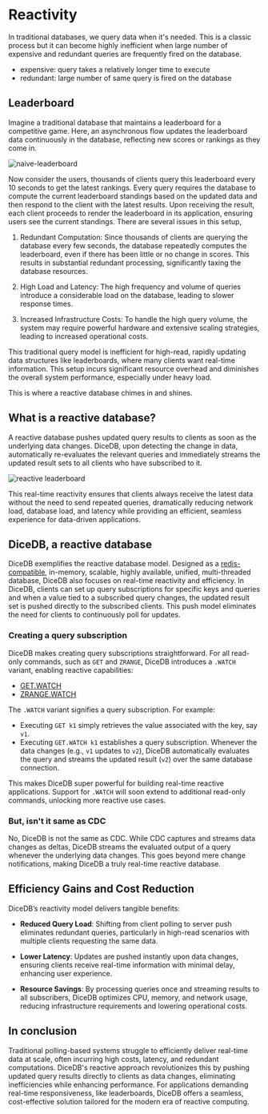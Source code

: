 # Reactivity

In traditional databases, we query data when it's needed. This is a classic process but it can become highly inefficient when large number of expensive and redundant queries are frequently fired on the database.

- expensive: query takes a relatively longer time to execute
- redundant: large number of same query is fired on the database

## Leaderboard

Imagine a traditional database that maintains a leaderboard for a competitive game. Here, an asynchronous flow updates the leaderboard data continuously in the database, reflecting new scores or rankings as they come in.

![naive-leaderboard](https://github.com/user-attachments/assets/afeb35c5-c005-4435-ac9b-d681d9993444)

Now consider the users, thousands of clients query this leaderboard every 10 seconds to get the latest rankings. Every query requires the database to compute the current leaderboard standings based on the updated data and then respond to the client with the latest results. Upon receiving the result, each client proceeds to render the leaderboard in its application, ensuring users see the current standings. There are several issues in this setup,

1. Redundant Computation: Since thousands of clients are querying the database every few seconds, the database repeatedly computes the leaderboard, even if there has been little or no change in scores. This results in substantial redundant processing, significantly taxing the database resources.

2. High Load and Latency: The high frequency and volume of queries introduce a considerable load on the database, leading to slower response times.

3. Increased Infrastructure Costs: To handle the high query volume, the system may require powerful hardware and extensive scaling strategies, leading to increased operational costs.

This traditional query model is inefficient for high-read, rapidly updating data structures like leaderboards, where many clients want real-time information. This setup incurs significant resource overhead and diminishes the overall system performance, especially under heavy load.

This is where a reactive database chimes in and shines.

## What is a reactive database?

A reactive database pushes updated query results to clients as soon as the underlying data changes. DiceDB, upon detecting the change in data, automatically re-evaluates the relevant queries and immediately streams the updated result sets to all clients who have subscribed to it.

![reactive leaderboard](https://github.com/user-attachments/assets/08ab40ab-3a34-4d74-9b2f-7d21bbeef73c)

This real-time reactivity ensures that clients always receive the latest data without the need to send repeated queries, dramatically reducing network load, database load, and latency while providing an efficient, seamless experience for data-driven applications.

## DiceDB, a reactive database

DiceDB exemplifies the reactive database model. Designed as a [redis-compatible](redis.io), in-memory, scalable, highly available, unified, multi-threaded database, DiceDB also focuses on real-time reactivity and efficiency. In DiceDB, clients can set up query subscriptions for specific keys and queries and when a value tied to a subscribed query changes, the updated result set is pushed directly to the subscribed clients. This push model eliminates the need for clients to continuously poll for updates.

### Creating a query subscription

DiceDB makes creating query subscriptions straightforward. For all read-only commands, such as `GET` and `ZRANGE`, DiceDB introduces a `.WATCH` variant, enabling reactive capabilities:

- [GET.WATCH](/commands/getwatch)
- [ZRANGE.WATCH](/commands/zrangewatch)

The `.WATCH` variant signifies a query subscription. For example:

- Executing `GET k1` simply retrieves the value associated with the key, say `v1`.
- Executing `GET.WATCH k1` establishes a query subscription. Whenever the data changes (e.g., `v1` updates to `v2`), DiceDB automatically evaluates the query and streams the updated result (`v2`) over the same database connection.

This makes DiceDB super powerful for building real-time reactive applications. Support for `.WATCH` will soon extend to additional read-only commands, unlocking more reactive use cases.

### But, isn't it same as CDC

No, DiceDB is not the same as CDC. While CDC captures and streams data changes as deltas, DiceDB streams the evaluated output of a query whenever the underlying data changes. This goes beyond mere change notifications, making DiceDB a truly real-time reactive database.

## Efficiency Gains and Cost Reduction

DiceDB’s reactivity model delivers tangible benefits:

- **Reduced Query Load**: Shifting from client polling to server push eliminates redundant queries, particularly in high-read scenarios with multiple clients requesting the same data.

- **Lower Latency**: Updates are pushed instantly upon data changes, ensuring clients receive real-time information with minimal delay, enhancing user experience.

- **Resource Savings**: By processing queries once and streaming results to all subscribers, DiceDB optimizes CPU, memory, and network usage, reducing infrastructure requirements and lowering operational costs.

## In conclusion

Traditional polling-based systems struggle to efficiently deliver real-time data at scale, often incurring high costs, latency, and redundant computations. DiceDB's reactive approach revolutionizes this by pushing updated query results directly to clients as data changes, eliminating inefficiencies while enhancing performance. For applications demanding real-time responsiveness, like leaderboards, DiceDB offers a seamless, cost-effective solution tailored for the modern era of reactive computing.
